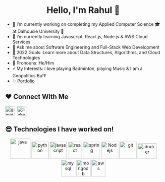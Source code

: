 <h1 align="center">Hello, I'm Rahul 👋</h1>

- 🔭 I’m currently working on completing my Applied Computer Science 🎓 at Dalhousie University 🏫
- 🌱 I’m currently learning Javascript, React.js, Node.js & AWS Cloud Services
- 💬 Ask me about Software Engineering and Full-Stack Web Development
- 🥅 2022 Goals: Learn more about Data Structures, Algorithms, and Cloud Technologies
- 👨 Pronouns: He/Him
- ⚡ My Interests: I love playing Badminton, playing Music & I am a Geopolitics Buff!
- ✨ [Portfolio]()

## ❤️ Connect With Me
[<img src='https://img.icons8.com/color/48/000000/gmail-new.png' alt='gmail' height='30'>](mailto:rahulkherajani20@gmail.com)&nbsp;&nbsp;[<img src='https://img.icons8.com/color/48/000000/linkedin.png' alt='linkedin' height='30'>](https://www.linkedin.com/in/rahulkherajani/)&nbsp;&nbsp;

## 😎 Technologies I have worked on!
<p align="center">
      <a href = "https://www.java.com/en/"><img src="https://www.vectorlogo.zone/logos/java/java-icon.svg" alt="java" width="65" height="65"/></a>
      <a href = "https://www.python.org/"><img src="https://www.vectorlogo.zone/logos/python/python-icon.svg" alt="python" width="55" height="55"/></a>
      <a href = "https://developer.mozilla.org/en-US/docs/Web/JavaScript"><img src="https://img.icons8.com/color/48/000000/javascript--v1.png" alt="javascript" width="55" height="55"/></a>
      <a href = "https://reactjs.org/"><img src="https://www.vectorlogo.zone/logos/reactjs/reactjs-icon.svg" alt="react" width="45" height="55"/></a>
      <a href = "https://spring.io/"><img src="https://www.vectorlogo.zone/logos/springio/springio-icon.svg" alt="spring" width="55" height="55"/></a>
      <a href = "https://nodejs.org/en/"><img src="https://www.vectorlogo.zone/logos/nodejs/nodejs-icon.svg" alt="Nodejs" width="55" height="55"/></a>
      <a href = "https://git-scm.com/"><img src="https://www.vectorlogo.zone/logos/git-scm/git-scm-icon.svg" alt="git" width="55" height="55"/></a>
      <a href = "https://www.docker.com/"><img src="https://www.vectorlogo.zone/logos/docker/docker-official.svg" alt="docker" width="60" height="50"/></a>
      <a href = "https://www.mysql.com/"><img src="https://www.vectorlogo.zone/logos/mysql/mysql-icon.svg" alt="mysql" width="45" height="55"/></a>
      <a href = "https://www.mongodb.com/"><img src="https://www.vectorlogo.zone/logos/mongodb/mongodb-icon.svg" alt="mongodb" width="45" height="55"/></a>
      <a href = "https://aws.amazon.com/"><img src="https://img.icons8.com/color/48/000000/amazon-web-services.png" alt="aws" width="45" height="55"/></a>
</p>
